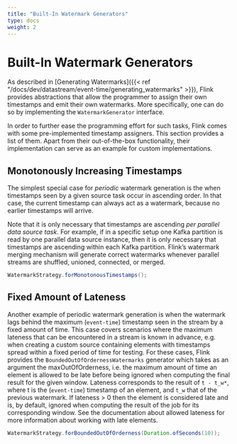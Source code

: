 ```yaml
---
title: "Built-In Watermark Generators"
type: docs
weight: 2
---
```

<!--
Licensed to the Apache Software Foundation (ASF) under one
or more contributor license agreements.  See the NOTICE file
distributed with this work for additional information
regarding copyright ownership.  The ASF licenses this file
to you under the Apache License, Version 2.0 (the
"License"); you may not use this file except in compliance
with the License.  You may obtain a copy of the License at

  http://www.apache.org/licenses/LICENSE-2.0

Unless required by applicable law or agreed to in writing,
software distributed under the License is distributed on an
"AS IS" BASIS, WITHOUT WARRANTIES OR CONDITIONS OF ANY
KIND, either express or implied.  See the License for the
specific language governing permissions and limitations
under the License.
-->

# Built-In Watermark Generators

As described in [Generating Watermarks]({{< ref "/docs/dev/datastream/event-time/generating_watermarks" >}}), Flink provides abstractions that allow the programmer to assign their own timestamps and emit their own watermarks.
More specifically, one can do so by implementing the `WatermarkGenerator` interface.

In order to further ease the programming effort for such tasks, Flink comes with some pre-implemented timestamp assigners.
This section provides a list of them.
Apart from their out-of-the-box functionality, their implementation can serve as an example for custom implementations.

## Monotonously Increasing Timestamps

The simplest special case for *periodic* watermark generation is the when timestamps seen by a given source task occur in ascending order.
In that case, the current timestamp can always act as a watermark, because no earlier timestamps will arrive.

Note that it is only necessary that timestamps are ascending *per parallel data source task*.
For example, if in a specific setup one Kafka partition is read by one parallel data source instance, then it is only necessary that timestamps are ascending within each Kafka partition.
Flink’s watermark merging mechanism will generate correct watermarks whenever parallel streams are shuffled, unioned, connected, or merged.

```java
WatermarkStrategy.forMonotonousTimestamps();
```

## Fixed Amount of Lateness

Another example of periodic watermark generation is when the watermark lags behind the maximum (`event-time`) timestamp seen in the stream by a fixed amount of time.
This case covers scenarios where the maximum lateness that can be encountered in a stream is known in advance, e.g. when creating a custom source containing elements with timestamps spread within a fixed period of time for testing.
For these cases, Flink provides the `BoundedOutOfOrdernessWatermarks` generator which takes as an argument the maxOutOfOrderness, i.e. the maximum amount of time an element is allowed to be late before being ignored when computing the final result for the given window.
Lateness corresponds to the result of `t - t_w*`, where t is the (`event-time`) timestamp of an element, and `t_w` that of the previous watermark.
If lateness > 0 then the element is considered late and is, by default, ignored when computing the result of the job for its corresponding window.
See the documentation about allowed lateness for more information about working with late elements.

```java
WatermarkStrategy.forBoundedOutOfOrderness(Duration.ofSeconds(10));
```
